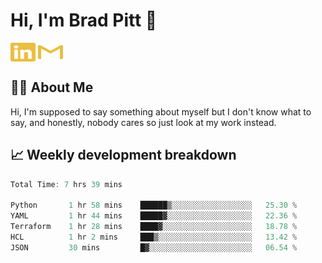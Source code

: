 # Hi, I'm Brad Pitt 👋


<a href="https://www.linkedin.com/in/mathias-mauraisin/" target="blank"><img align="center" src="./icons/linkedin.svg" alt="https://www.linkedin.com/in/mathias-mauraisin/" height="30" width="40" /></a>
<a href="mailto:mathias.mauraisin.pro@gmail.com" target="blank"><img align="center" src="./icons/gmail.svg" alt="redrew" height="30" width="40" /></a>




<!-- ![snap](images/Snap_dark.png?raw=true) -->
<!-- ![snap](images/Snap_dark_bg.png?raw=true) -->


<!-- [![My Skills](https://skillicons.dev/icons?i=c,cpp,html,css,js,ts,)](https://skillicons.dev) -->

## 🙋‍♂️&nbsp;About Me

Hi, I'm supposed to say something about myself but I don't know what to say, and honestly, nobody cares so just look at my work instead.

## 📈&nbsp;Weekly development breakdown

<!-- [![mamaurai's 42 stats](https://badge42.vercel.app/api/v2/cl1l4qz93000609l4yixitcl4/stats?cursusId=21&coalitionId=45)](https://github.com/JaeSeoKim/badge42) -->





<!--START_SECTION:waka-->

```rust
Total Time: 7 hrs 39 mins

Python       1 hr 58 mins    ██████▒░░░░░░░░░░░░░░░░░░   25.30 %
YAML         1 hr 44 mins    █████▓░░░░░░░░░░░░░░░░░░░   22.36 %
Terraform    1 hr 28 mins    ████▓░░░░░░░░░░░░░░░░░░░░   18.78 %
HCL          1 hr 2 mins     ███▒░░░░░░░░░░░░░░░░░░░░░   13.42 %
JSON         30 mins         █▓░░░░░░░░░░░░░░░░░░░░░░░   06.54 %
```

<!--END_SECTION:waka-->


